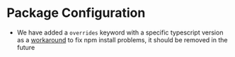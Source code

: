 # Package Configuration

- We have added a `overrides` keyword with a specific typescript version as a [workaround](https://github.com/facebook/create-react-app/issues/13080#issuecomment-1487975896) to fix npm install problems, it should be removed in the future
